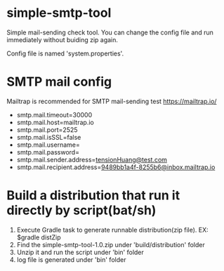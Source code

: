 # simple-smtp-tool

Simple mail-sending check tool.
You can change the config file and run immediately without buiding zip again.

Config file is named 'system.properties'.

# SMTP mail config
Mailtrap is recommended for SMTP mail-sending test
https://mailtrap.io/

* smtp.mail.timeout=30000
* smtp.mail.host=mailtrap.io
* smtp.mail.port=2525
* smtp.mail.isSSL=false
* smtp.mail.username=
* smtp.mail.password=
* smtp.mail.sender.address=tensionHuang@test.com
* smtp.mail.recipient.address=9489bb1a4f-8255b6@inbox.mailtrap.io

# Build a distribution that run it directly by script(bat/sh)
1. Execute Gradle task to generate runnable distribution(zip file). EX: $gradle distZip
2. Find the simple-smtp-tool-1.0.zip under 'build/distribution' folder
3. Unzip it and run the script under 'bin' folder
4. log file is generated under 'bin' folder

